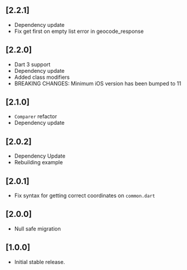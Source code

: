 ## [2.2.1]
* Dependency update
* Fix get first on empty list error in geocode_response

## [2.2.0]

* Dart 3 support 
* Dependency update
* Added class modifiers
* BREAKING CHANGES: Minimum iOS version has been bumped to 11

## [2.1.0]

* `Comparer` refactor
* Dependency update

## [2.0.2]

* Dependency Update
* Rebuilding example

## [2.0.1]

* Fix syntax for getting correct coordinates on `common.dart`

## [2.0.0]

* Null safe migration

## [1.0.0]

* Initial stable release.
